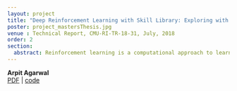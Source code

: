 ```yaml
---
layout: project
title: "Deep Reinforcement Learning with Skill Library: Exploring with Temporal Abstractions and coarse approximate Dynamics Models"
poster: project_mastersThesis.jpg
venue : Technical Report, CMU-RI-TR-18-31, July, 2018 
order: 2
section:
  abstract: Reinforcement learning is a computational approach to learn from interaction. However, learning from scratch using reinforcement learning requires exorbitant number of interactions with the environment even for simple tasks. One way to alleviate the problem is to reuse previously learned skills as done by humans. This thesis provides frameworks and algorithms to build and reuse Skill Library. Firstly, we extend the Parameterized Action Space formulation using our Skill Library to multi-goal setting and show improvements in learning using hindsight at coarse level. Secondly, we use our Skill Library for exploring at a coarser level to learn the optimal policy for continuous control. We demonstrate the benefits, in terms of speed and accuracy, of the proposed approaches for a set of real world complex robotic manipulation tasks in which some state-of-the-art methods completely fail.
---
```

**Arpit Agarwal**  
[PDF](https://www.ri.cmu.edu/wp-content/uploads/2018/01/thesis-v2.pdf) \|
[code](https://github.com/CMURoboTouch/tactile_optical_simulation)